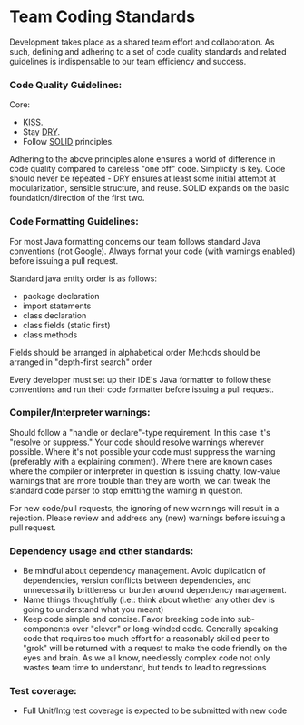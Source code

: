 # Team Coding Standards

Development takes place as a shared team effort and collaboration.
As such, defining and adhering to a set of code quality standards and related guidelines is indispensable to our team efficiency and success.

### Code Quality Guidelines:

Core: 

- [KISS](https://en.wikipedia.org/wiki/KISS_principle). <br/>
- Stay [DRY](https://en.wikipedia.org/wiki/Don%27t_repeat_yourself).<br/> 
- Follow [SOLID](https://en.wikipedia.org/wiki/SOLID_(object-oriented_design)) principles.

Adhering to the above principles alone ensures a world of difference in code quality compared to careless 
"one off" code. Simplicity is key. Code should never be repeated - DRY ensures at 
least some initial attempt at modularization, sensible structure, and reuse. SOLID expands on the basic 
foundation/direction of the first two.


### Code Formatting Guidelines:

For most Java formatting concerns our team follows standard Java conventions (not Google). 
Always format your code (with warnings enabled) before issuing a pull request.

Standard java entity order is as follows:
- package declaration
- import statements
- class declaration
- class fields (static first)
- class methods

Fields should be arranged in alphabetical order
Methods should be arranged in "depth-first search" order

Every developer must set up their IDE's Java formatter to follow these conventions and run their code 
formatter before issuing a pull request.

### Compiler/Interpreter warnings:
Should follow a "handle or declare"-type requirement. In this case it's 
"resolve or suppress." Your code should resolve warnings wherever possible. 
Where it's not possible your code must suppress the warning (preferably with a explaining comment).
Where there are known cases where the compiler or interpreter in question is issuing chatty, low-value
warnings that are more trouble than they are worth, we can tweak the standard code parser to stop 
emitting the warning in question.

For new code/pull requests, the ignoring of new warnings will result in a rejection. Please review 
and address any (new) warnings before issuing a pull request.


### Dependency usage and other standards:

- Be mindful about dependency management. Avoid duplication of dependencies, version conflicts between
dependencies, and unnecessarily brittleness or burden around dependency management.  
- Name things thoughtfully (i.e.: think about whether any other dev is going to understand what you meant)
- Keep code simple and concise. Favor breaking code into sub-components over "clever" or long-winded code. 
Generally speaking code that requires too much effort for a reasonably skilled peer to "grok" will be returned
with a request to make the code friendly on the eyes and brain. As we all know, needlessly complex code
not only wastes team time to understand, but tends to lead to regressions

### Test coverage:
- Full Unit/Intg test coverage is expected to be submitted with new code 




